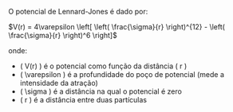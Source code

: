 
O potencial de Lennard-Jones é dado por:


$V(r) = 4\varepsilon \left[ \left( \frac{\sigma}{r} \right)^{12} - \left( \frac{\sigma}{r} \right)^6 \right]$


onde:

- \( V(r) \) é o potencial como função da distância \( r \)
- \( \varepsilon \) é a profundidade do poço de potencial (mede a intensidade da atração)
- \( \sigma \) é a distância na qual o potencial é zero
- \( r \) é a distância entre duas partículas
